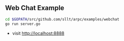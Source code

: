 ## Web Chat Example

```sh
cd $GOPATH/src/github.com/sllt/arpc/examples/webchat
go run server.go
```
- visit [http://localhost:8888](http://localhost:8888)
